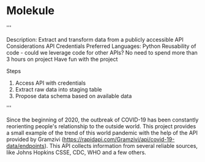 # Molekule

'''

Description: Extract and transform data from a publicly accessible API
Considerations
API Credentials
Preferred Languages: Python
Reusability of code - could we leverage code for other APIs?
No need to spend more than 3 hours on project
Have fun with the project

Steps
1. Access API with credentials
2. Extract raw data into staging table
3. Propose data schema based on available data

'''

Since the beginning of 2020, the outbreak of COVID-19 has been constantly reorienting people's relationship to the outside world. This project provides a small example of the trend of this world pandemic with the help of the API provided by Gramzivi (https://rapidapi.com/Gramzivi/api/covid-19-data/endpoints). This API collects information from several reliable sources, like Johns Hopkins CSSE, CDC, WHO and a few others. 






